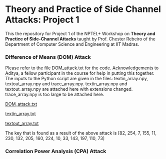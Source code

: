 # Theory and Practice of Side Channel Attacks: Project 1
This the repository for Project 1 of the NPTEL+ Workshop on <b>Theory and Practice of Side-Channel Attacks</b> taught by Prof. Chester Rebeiro of the Department of Computer Science and Engineering at IIT Madras.

### Difference of Means (DOM) Attack
Please refer to the file DOM_attack.txt for the code. Acknowledgements to Aditya, a fellow participant in the course for help in putting this together. The inputs to the Python script are given in the files: textin_array.npy, textout_array.npy and trace_array.npy. textin_array.npy and textout_array.npy are attached here with extensions changed. trace_array.npy is too large to be attached here.

[DOM_attack.txt](https://github.com/rajathv7/Theory_and_Practice_of_Side_Channel_Attacks_Project_1/files/9255070/DOM_attack.txt)

[textin_array.txt](https://github.com/rajathv7/Theory_and_Practice_of_Side_Channel_Attacks_Project_1/files/9255084/textin_array.txt)

[textout_array.txt](https://github.com/rajathv7/Theory_and_Practice_of_Side_Channel_Attacks_Project_1/files/9255086/textout_array.txt)

The key that is found as a result of the above attack is [82, 254, 7, 155, 11, 230, 132, 205, 160, 224, 10, 33, 143, 197, 110, 73]

### Correlation Power Analysis (CPA) Attack

